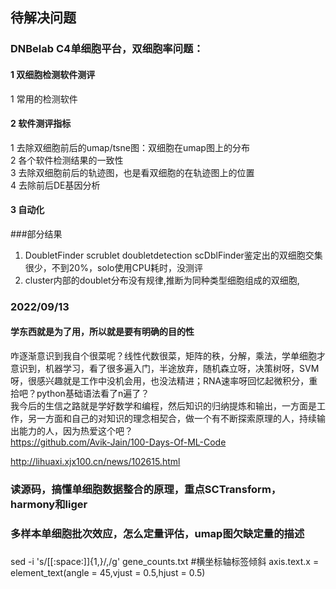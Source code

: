 ## 待解决问题
### DNBelab C4单细胞平台，双细胞率问题：
#### 1 双细胞检测软件测评
1 常用的检测软件<br>
#### 2 软件测评指标
1 去除双细胞前后的umap/tsne图：双细胞在umap图上的分布<br>
2 各个软件检测结果的一致性<br>
3 去除双细胞前后的轨迹图，也是看双细胞的在轨迹图上的位置<br>
4 去除前后DE基因分析<br>
#### 3 自动化

###部分结果
1. DoubletFinder scrublet doubletdetection scDblFinder鉴定出的双细胞交集很少，不到20%，solo使用CPU耗时，没测评
2. cluster内部的doublet分布没有规律,推断为同种类型细胞组成的双细胞, 


### 2022/09/13
#### 学东西就是为了用，所以就是要有明确的目的性
咋逐渐意识到我自个很菜呢？线性代数很菜，矩阵的秩，分解，乘法，学单细胞才意识到，机器学习，看了很多遍入门，半途放弃，随机森立呀，决策树呀，SVM呀，很感兴趣就是工作中没机会用，也没法精进；RNA速率呀回忆起微积分，重拾吧？python基础语法看了n遍了？<br>
我今后的生信之路就是学好数学和编程，然后知识的归纳提炼和输出，一方面是工作，另一方面和自己的对知识的理念相契合，做一个有不断探索原理的人，持续输出能力的人，因为热爱这个吧？<br>
https://github.com/Avik-Jain/100-Days-Of-ML-Code

http://lihuaxi.xjx100.cn/news/102615.html
### 读源码，搞懂单细胞数据整合的原理，重点SCTransform，harmony和liger

### 多样本单细胞批次效应，怎么定量评估，umap图欠缺定量的描述

###
sed -i 's/[[:space:]]\{1,\}/,/g' gene_counts.txt
#横坐标轴标签倾斜
axis.text.x = element_text(angle = 45,vjust = 0.5,hjust = 0.5)
